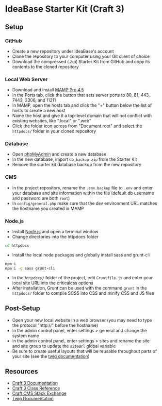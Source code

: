 # IdeaBase Starter Kit (Craft 3)

## Setup

### GitHub

- Create a new repository under IdeaBase's account
- Clone the repository to your computer using your Git client of choice
- Download the compressed (.zip) Starter Kit from GitHub and copy its contents to the cloned repository

### Local Web Server

- Download and install [MAMP Pro 4.5](https://www.mamp.info/en/downloads/older-versions/)
- In the Ports tab, click the button that sets server ports to 80, 81, 443, 7443, 3306, and 11211
- In MAMP, open the hosts tab and click the "+" button below the list of hosts to create a new host
- Name the host and give it a top-level domain that will not conflict with existing websites, like ".local" or ".web"
- Click the folder icon across from "Document root" and select the `httpdocs/` folder in your cloned repository

### Database

- Open [phpMyAdmin](http://localhost/phpMyAdmin/) and create a new database
- In the new database, import `db_backup.zip` from the Starter Kit
- Remove the starter kit database backup from the new repository

### CMS

- In the project repository, rename the `.env.backup` file to `.env` and enter your database and site information within the file (default db username and password are both `root`)
- In `config/general.php` make sure that the dev environment URL matches the hostname you created in MAMP

### Node.js

- Install [Node.js](https://nodejs.org/en/download/) and open a terminal window
- Change directories into the httpdocs folder
```sh
cd httpdocs
``` 
- Install the local node packages and globally install sass and grunt-cli
```sh
npm i
npm i -g sass grunt-cli
```
- In the `httpdocs/` folder of the project, edit `Gruntfile.js` and enter your local site URL into the criticalcss options
- After installation, Grunt can be used with the command `grunt` in the `httpdocs/` folder to compile SCSS into CSS and minify CSS and JS files

## Post-Setup

- Open your new local website in a web browser (you may need to type the protocol "http://" before the hostname)
- In the admin control panel, enter settings > general and change the system name
- In the admin control panel, enter settings > sites and rename the site and site group to update the `siteUrl` global variable
- Be sure to create useful layouts that will be reusable throughout parts of your site (see the [twig documentation](https://twig.symfony.com/doc/2.x/tags/extends.html))

## Resources

- [Craft 3 Documentation](https://docs.craftcms.com/v3/)
- [Craft 3 Class Reference](https://docs.craftcms.com/api/v3/)
- [Craft CMS Stack Exchange](https://craftcms.stackexchange.com/)
- [Twig Documentation](https://twig.symfony.com/doc/2.x/)
